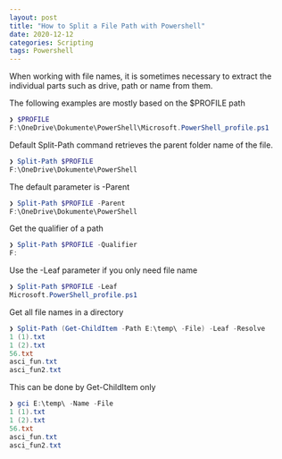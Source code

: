 ```yaml
---
layout: post
title: "How to Split a File Path with Powershell"
date: 2020-12-12
categories: Scripting
tags: Powershell
---
```


When working with file names, it is sometimes necessary to extract the individual parts such as drive, path or name from them.

The following examples are mostly based on the $PROFILE path

```powershell
❯ $PROFILE
F:\OneDrive\Dokumente\PowerShell\Microsoft.PowerShell_profile.ps1
```

Default Split-Path command retrieves the parent folder name of the file.

```powershell
❯ Split-Path $PROFILE
F:\OneDrive\Dokumente\PowerShell
```

The default parameter is -Parent

```powershell
❯ Split-Path $PROFILE -Parent
F:\OneDrive\Dokumente\PowerShell
```

Get the qualifier of a path

```powershell
❯ Split-Path $PROFILE -Qualifier
F:
```

Use the -Leaf parameter if you only need file name

```powershell
❯ Split-Path $PROFILE -Leaf
Microsoft.PowerShell_profile.ps1
```

Get all file names in a directory

```powershell
❯ Split-Path (Get-ChildItem -Path E:\temp\ -File) -Leaf -Resolve
1 (1).txt
1 (2).txt
56.txt
asci_fun.txt
asci_fun2.txt
```

This can be done by Get-ChildItem only

```powershell
❯ gci E:\temp\ -Name -File
1 (1).txt
1 (2).txt
56.txt
asci_fun.txt
asci_fun2.txt
```